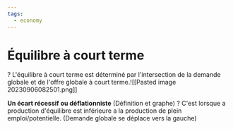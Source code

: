 ```yaml
---
tags:
  - economy
---
```

# Équilibre à court terme
?
L'équilibre à court terme est déterminé par l'intersection de la demande globale et de l'offre globale à court terme.![[Pasted image 20230906082501.png]]

**Un écart récessif ou déflationniste** (Définition et graphe)
?
C'est lorsque a production d'équilibre est inférieure a la production de plein emploi/potentielle. (Demande globale se déplace vers la gauche)